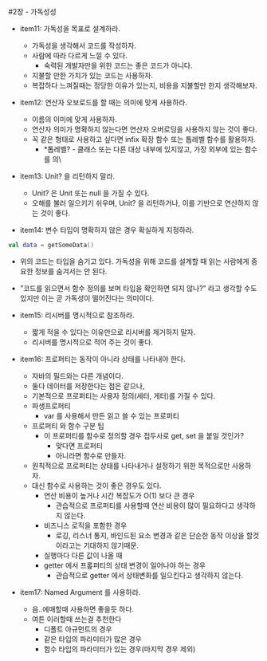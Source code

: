 #2장 - 가독성성

- item11: 가독성을 목표로 설계하라.
  - 가독성을 생각해서 코드를 작성하자.
  - 사람에 따라 다르게 느낄 수 있다.
    - 숙력된 개발자만을 위한 코드는 좋은 코드가 아니다.
  - 지불할 만한 가치가 있는 코드는 사용하자.
  - 복잡하다 느껴질때는 정당한 이유가 있는지, 비용을 지불할만 한지 생각해보자.

- item12: 연산자 오보로드를 할 때는 의미에 맞게 사용하라.
  - 이름의 이미에 맞게 사용하자.
  - 연산자 의미가 명확하지 않는다면 연산자 오버로딩을 사용하지 않는 것이 좋다.
  - 꼭 같은 형태로 사용하고 싶다면 infix 확장 함수 또는 톱레벨 함수를 활용하자.
    - *톱레벨? - 클래스 또는 다른 대상 내부에 있지않고, 가장 외부에 있는 함수를 의\
  
- item13: Unit? 을 리턴하지 말라.
  - Unit? 은 Unit 또는 null 을 가질 수 있다.
  - 오해를 불러 일으키기 쉬우며, Unit? 을 리턴하거나, 이를 기반으로 연산하지 않는 것이 좋다.

- item14: 변수 타입이 명확하지 않은 경우 확실하게 지정하라.
```kotlin
val data = getSomeData()
```
- 위의 코드는 타입을 숨기고 있다. 가독성을 위해 코드를 설계할 때 읽는 사람에게 중요한 정보를 숨겨서는 안 된다.
- ”코드를 읽으면서 함수 정의를 보며 타입을 확인하면 되지 않나?” 라고 생각할 수도 있지만 이는 곧 가독성이 떨어진다는 의미이다.

- item15: 리시버를 명시적으로 참조하라.
  - 짧게 적을 수 있다는 이유만으로 리시버를 제거하지 말자.
  - 리시버를 명시적으로 적어 주는 것이 좋다.

- item16: 프로퍼티는 동작이 아니라 상태를 나타내야 한다.
  - 자바의 필드와는 다른 개념이다.
  - 둘다 데이터를 저장한다는 점은 같으나, 
  - 기본적으로 프로퍼티는 사용자 정의(세터, 게터)를 가질 수 있다.
  - 파생프로퍼티
    - var 를 사용해서 만든 읽고 쓸 수 있는 프로퍼티
  - 프로퍼티 와 함수 구분 팁
    - 이 프로퍼티를 함수로 정의할 경우 접두사로 get, set 을 붙일 것인가?
      - 맞다면 프로퍼티
      - 아니라면 함수로 만들자.
  - 원칙적으로 프로퍼티는 상태를 나타내거나 설정하기 위한 목적으로만 사용하자.
  - 대신 함수로 사용하는 것이 좋은 경우도 있다.
    - 연산 비용이 높거나 시간 복잡도가 O(1) 보다 큰 경우
      - 관습적으로 프로퍼티를 사용할때 연산 비용이 많이 필요하다고 생각하지 않는다.
    - 비즈니스 로직을 포함한 경우
      - 로깅, 리스너 통지, 바인드된 요소 변경과 같은 단순한 동작 이상을 할것이라고는 기대하지 않기때문.
    - 실행마다 다른 값이 나올 때
    - getter 에서 프롶퍼티의 상태 변경이 일어나야 하는 경우
      - 관습적으로 getter 에서 상태변화를 일으킨다고 생각하지 않는다.

- item17: Named Argument 를 사용하라.
  - 음..에매할때 사용하면 좋을듯 하다.
  - 여튼 이러할때 쓰는걸 추천한다
    - 디폴트 아규먼트의 경우
    - 같은 타입의 파라미터가 많은 경우
    - 함수 타입의 파라미터가 있는 경우(마지막 경우 제외)
    
  


 

 

